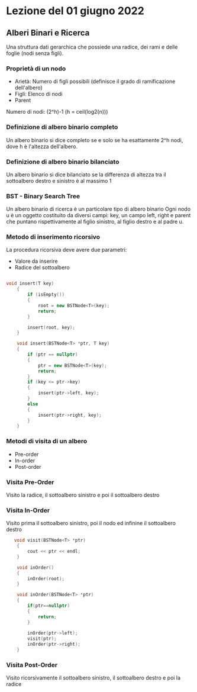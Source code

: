 # Lezione del 01 giugno 2022

## Alberi Binari e Ricerca

Una struttura dati gerarchica che possiede una radice, dei rami e delle foglie (nodi senza figli).

### Proprietà di un nodo

* Arietà: Numero di figli possibili (definisce il grado di ramificazione dell'albero)
* Figli: Elenco di nodi
* Parent

Numero di nodi: (2^h)-1 (h = ceil(log2(n)))

### Definizione di albero binario completo

Un albero binario si dice completo se e solo se ha esattamente 2^h nodi, dove h è l'altezza dell'albero.

### Definizione di albero binario bilanciato

Un albero binario si dice bilanciato se la differenza di altezza tra il sottoalbero destro e sinistro è al massimo 1

### BST - Binary Search Tree

Un albero binario di ricerca è un particolare tipo di albero binario
Ogni nodo u è un oggetto costituito da diversi campi: key, un campo left, right e parent che puntano
rispettivamente al figlio sinistro, al figlio destro e al padre u.
 

### Metodo di inserimento ricorsivo


La procedura ricorsiva deve avere due parametri:
* Valore da inserire
* Radice del sottoalbero

```C++

void insert(T key)
    {
        if (isEmpty())
        {
            root = new BSTNode<T>(key);
            return;
        }

        insert(root, key);
    }

    void insert(BSTNode<T> *ptr, T key)
    {
        if (ptr == nullptr)
        {
            ptr = new BSTNode<T>(key);
            return;
        }
        if (key <= ptr->key)
        {
            insert(ptr->left, key);
        }
        else
        {
            insert(ptr->right, key);
        }
    }

```

### Metodi di visita di un albero

* Pre-order
* In-order
* Post-order

### Visita Pre-Order
Visito la radice, il sottoalbero sinistro e poi il sottoalbero destro

### Visita In-Order

Visito prima il sottoalbero sinistro, poi il nodo ed infinine il sottoalbero destro

```C++
   void visit(BSTNode<T> *ptr)
    {
        cout << ptr << endl;
    }

    void inOrder()
    {
        inOrder(root);
    }

    void inOrder(BSTNode<T> *ptr)
    {
        if(ptr==nullptr)
        {
            return;
        }
        
        inOrder(ptr->left);
        visit(ptr);
        inOrder(ptr->right);
    }
```

### Visita Post-Order

Visito ricorsivamente il sottoalbero sinistro, il sottoalbero destro e poi la radice

